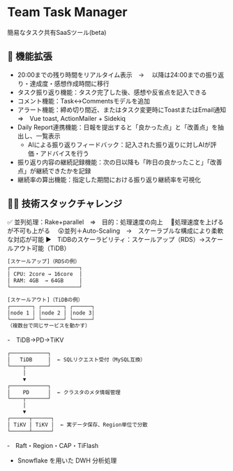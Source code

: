 # Team Task Manager

簡易なタスク共有SaaSツール(beta)

## 🔧 機能拡張
- 20:00までの残り時間をリアルタイム表示　→　 以降は24:00までの振り返り・達成度・感想作成時間に移行
- タスク振り返り機能：タスク完了した後、感想や反省点を記入できる
- コメント機能：Task↔Commentsモデルを追加
- アラート機能：締め切り間近、またはタスク変更時にToastまたはEmail通知　⇒　Vue toast, ActionMailer + Sidekiq
- Daily Report連携機能：日報を提出すると「良かった点」と「改善点」を抽出し、一覧表示
   - AIによる振り返りフィードバック：記入された振り返りに対しAIが評価・アドバイスを行う
- 振り返り内容の継続記録機能：次の日以降も「昨日の良かったこと」「改善点」が継続できたかを記録
- 継続率の算出機能：指定した期間における振り返り継続率を可視化

## 💪🏻 技術スタックチャレンジ

✅ 並列処理：Rake+parallel　⇒　目的：処理速度の向上
　🤔処理速度を上げるが不可も上がる
　😲並列＋Auto-Scaling　→　スケーラブルな構成により柔軟な対応が可能
▶　TiDBのスケーラビリティ：スケールアップ（RDS）→スケールアウト可能（TiDB）
```bash
[スケールアップ]（RDSの例）
┌──────────────────────┐
│ CPU: 2core → 16core  │
│ RAM: 4GB  → 64GB     │
└──────────────────────┘

[スケールアウト]（TiDBの例）
┌───────┐ ┌───────┐ ┌──────┐
│node 1 │ │node 2 │ │node 3│
└───────┘ └───────┘ └──────┘
（複数台で同じサービスを動かす）
```
  -　TiDB→PD→TiKV
   ```bash
   ┌────────────┐
   │   TiDB     │  ← SQLリクエスト受付（MySQL互換）
   └────┬───────┘
        │
        ▼
   ┌────────────┐
   │    PD      │  ← クラスタのメタ情報管理
   └────┬───────┘
        │
        ▼
   ┌──────┬──────┐
   │ TiKV │ TiKV │  ← 実データ保存、Region単位で分散
   └──────┴──────┘
   ```
  ‐　Raft・Region・CAP・TiFlash
- Snowflake を用いた DWH 分析処理